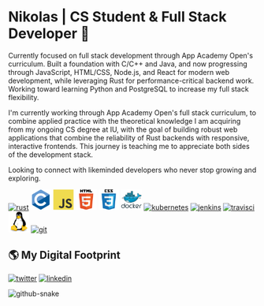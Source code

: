 # Nikolas | CS Student & Full Stack Developer 🦀

Currently focused on full stack development through App Academy Open's curriculum. Built a foundation with C/C++ and Java, and now progressing through JavaScript, HTML/CSS, Node.js, and React for modern web development, while leveraging Rust for performance-critical backend work. Working toward learning Python and PostgreSQL to increase my full stack flexibility.

I'm currently working through App Academy Open's full stack curriculum, to combine applied practice with the theoretical knowledge I am acquiring from my ongoing CS degree at IU, with the goal of building robust web applications that combine the reliability of Rust backends with responsive, interactive frontends. This journey is teaching me to appreciate both sides of the development stack.

Looking to connect with likeminded developers who never stop growing and exploring.

<a target="_blank" href="https://raw.githubusercontent.com/devicons/devicon/master/icons/rust/rust-plain.svg" style="display: inline-block;"><img src="https://upload.wikimedia.org/wikipedia/commons/d/d5/Rust_programming_language_black_logo.svg" alt="rust" width="42" height="42" /></a>
<a target="_blank" href="https://raw.githubusercontent.com/devicons/devicon/master/icons/c/c-original.svg" style="display: inline-block;"><img src="https://raw.githubusercontent.com/devicons/devicon/master/icons/c/c-original.svg" alt="c" width="42" height="42" /></a>
<a target="_blank" href="https://raw.githubusercontent.com/devicons/devicon/master/icons/javascript/javascript-original.svg" style="display: inline-block;"><img src="https://raw.githubusercontent.com/devicons/devicon/master/icons/javascript/javascript-original.svg" alt="javascript" width="42" height="42" /></a>
<a target="_blank" href="https://raw.githubusercontent.com/devicons/devicon/master/icons/html5/html5-original-wordmark.svg" style="display: inline-block;"><img src="https://raw.githubusercontent.com/devicons/devicon/master/icons/html5/html5-original-wordmark.svg" alt="html5" width="42" height="42" /></a>
<a target="_blank" href="https://raw.githubusercontent.com/devicons/devicon/master/icons/css3/css3-original-wordmark.svg" style="display: inline-block;"><img src="https://raw.githubusercontent.com/devicons/devicon/master/icons/css3/css3-original-wordmark.svg" alt="css3" width="42" height="42" /></a>
<a target="_blank" href="https://raw.githubusercontent.com/devicons/devicon/master/icons/docker/docker-original-wordmark.svg" style="display: inline-block;"><img src="https://raw.githubusercontent.com/devicons/devicon/master/icons/docker/docker-original-wordmark.svg" alt="docker" width="42" height="42" /></a>
<a target="_blank" href="https://www.vectorlogo.zone/logos/kubernetes/kubernetes-icon.svg" style="display: inline-block;"><img src="https://www.vectorlogo.zone/logos/kubernetes/kubernetes-icon.svg" alt="kubernetes" width="42" height="42" /></a>
<a target="_blank" href="https://www.vectorlogo.zone/logos/jenkins/jenkins-icon.svg" style="display: inline-block;"><img src="https://www.vectorlogo.zone/logos/jenkins/jenkins-icon.svg" alt="jenkins" width="42" height="42" /></a>
<a target="_blank" href="https://www.vectorlogo.zone/logos/travis-ci/travis-ci-icon.svg" style="display: inline-block;"><img src="https://www.vectorlogo.zone/logos/travis-ci/travis-ci-icon.svg" alt="travisci" width="42" height="42" /></a>
<a target="_blank" href="https://raw.githubusercontent.com/devicons/devicon/master/icons/linux/linux-original.svg" style="display: inline-block;"><img src="https://raw.githubusercontent.com/devicons/devicon/master/icons/linux/linux-original.svg" alt="linux" width="42" height="42" /></a>
<a target="_blank" href="https://www.vectorlogo.zone/logos/git-scm/git-scm-icon.svg" style="display: inline-block;"><img src="https://www.vectorlogo.zone/logos/git-scm/git-scm-icon.svg" alt="git" width="42" height="42" /></a>

## 🌎 My Digital Footprint
<a target="_blank" href="https://twitter.com/darkstardust98" style="display: inline-block;"><img src="https://img.shields.io/badge/twitter-x?style=for-the-badge&logo=x&logoColor=white&color=%230f1419" alt="twitter" /></a>
<a target="_blank" href="https://www.linkedin.com/in/nikolas-vincenti/" style="display: inline-block;"><img src="https://img.shields.io/badge/linkedin-logo?style=for-the-badge&logo=linkedin&logoColor=white&color=%230a77b6" alt="linkedin" /></a>

<picture>
  <source media="(prefers-color-scheme: dark)" srcset="https://raw.githubusercontent.com/darkstardust98/darkstardust98/output/github-snake-dark.svg" />
  <source media="(prefers-color-scheme: light)" srcset="https://raw.githubusercontent.com/darkstardust98/darkstardust98/output/github-snake.svg" />
  <img alt="github-snake" src="https://raw.githubusercontent.com/darkstardust98/darkstardust98/output/github-snake.svg" />
</picture>
